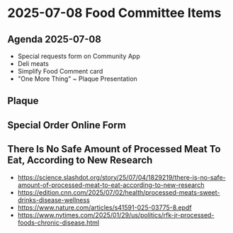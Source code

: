 # 2025-07-08 Food Committee Items

## Agenda 2025-07-08

* Special requests form on Community App
* Deli meats
* Simplify Food Comment card
* "One More Thing" ~ Plaque Presentation

## Plaque

## Special Order Online Form


## There Is No Safe Amount of Processed Meat To Eat, According to New Research


* https://science.slashdot.org/story/25/07/04/1829219/there-is-no-safe-amount-of-processed-meat-to-eat-according-to-new-research
* https://edition.cnn.com/2025/07/02/health/processed-meats-sweet-drinks-disease-wellness
* https://www.nature.com/articles/s41591-025-03775-8.epdf
* https://www.nytimes.com/2025/01/29/us/politics/rfk-jr-processed-foods-chronic-disease.html
